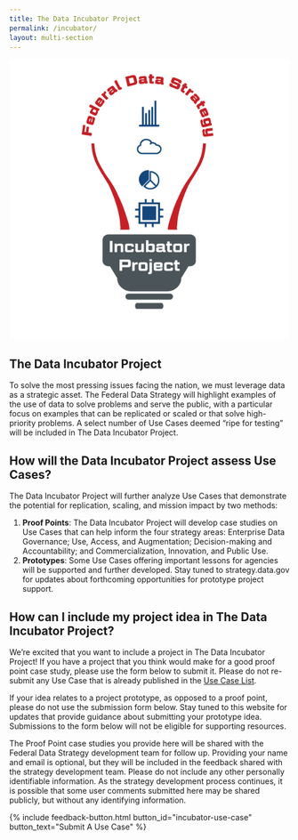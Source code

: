 ```yaml
---
title: The Data Incubator Project
permalink: /incubator/
layout: multi-section
---
```


<section class="usa-section">

<div class="usa-grid">
    <div class="usa-width-one-third">
      <img alt="The Data Incubator Project Logo" src="/assets/img/federal-data-strategy-incubator-project-logo.png">
    </div>
    <div class="usa-width-two-thirds"  markdown="1">

## The Data Incubator Project

To solve the most pressing issues facing the nation, we must leverage data as a strategic asset. The Federal Data Strategy will highlight examples of the use of data to solve problems and serve the public, with a particular focus on examples that can be replicated or scaled or that solve high-priority problems. A select number of Use Cases deemed “ripe for testing” will be included in The Data Incubator Project.

</div>

</div>
</section>

<section class="usa-section usa-section-dark">
<div class="usa-grid" markdown="1">

## How will the Data Incubator Project assess Use Cases?

The Data Incubator Project will further analyze Use Cases that demonstrate the potential for replication, scaling, and mission impact by two methods: 

1.  **Proof Points**: The Data Incubator Project will develop case studies on Use Cases that can help inform the four strategy areas: Enterprise Data Governance; Use, Access, and Augmentation; Decision-making and Accountability; and Commercialization, Innovation, and Public Use. 
2.  **Prototypes**: Some Use Cases offering important lessons for agencies will be supported and further developed. Stay tuned to strategy.data.gov for updates about forthcoming opportunities for prototype project support. 

</div>
</section>

<section class="usa-section">
<div class="usa-grid" markdown="1">

## How can I include my project idea in The Data Incubator Project?

We’re excited that you want to include a project in The Data Incubator Project! If you have a project that you think would make for a good proof point case study, please use the form below to submit it.  Please do not re-submit any Use Case that is already published in the [Use Case List](/use-cases).

If your idea relates to a project prototype, as opposed to a proof point, please do not use the submission form below. Stay tuned to this website for updates that provide guidance about submitting your prototype idea. Submissions to the form below will not be eligible for supporting resources.   

The Proof Point case studies you provide here will be shared with the Federal Data Strategy development team for follow up. Providing your name and email is optional, but they will be included in the feedback shared with the strategy development team. Please do not include any other personally identifiable information. As the strategy development process continues, it is possible that some user comments submitted here may be shared publicly, but without any identifying information.

{% include feedback-button.html button_id="incubator-use-case" button_text="Submit A Use Case" %}

</div>
</section>

